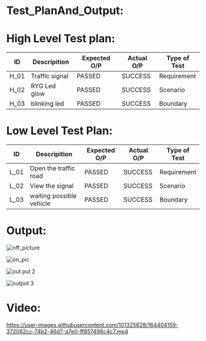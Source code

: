 # Test_PlanAnd_Output:

# High Level Test plan:


| ID | Descripition | Expected O/P | Actual O/P | Type of Test |
| ---- | ------ | ------ |-------| -------| 
| H_01 | Traffic signal | PASSED | SUCCESS | Requirement |
| H_02 | RYG Led glow | PASSED | SUCCESS | Scenario |
| H_03 | blinking led | PASSED | SUCCESS | Boundary |

# Low Level Test Plan:
| ID | Descripition | Expected O/P | Actual O/P | Type of Test |
| ---- | ------ | ------ |-------| -------| 
| L_01 | Open the traffic road | PASSED | SUCCESS | Requirement |
| L_02 | View the signal	 | PASSED | SUCCESS | Scenario |
| L_03 | waiting possible vehicle | PASSED | SUCCESS | Boundary |


# Output:

![off_picture](https://user-images.githubusercontent.com/101325628/164396308-cf32360f-e148-4b35-82db-120ea74b4643.JPG)

![on_pic](https://user-images.githubusercontent.com/101325628/164396706-3f477898-c8b2-40df-a47c-df323f4e1065.JPG)

![out put 2](https://user-images.githubusercontent.com/101325628/164397006-7310ae76-45f9-4a68-8f5d-a588e6710d8c.JPG)

![output 3](https://user-images.githubusercontent.com/101325628/164397231-a449950a-ea3d-4426-b0ab-0f24aae86450.JPG)

# Video:
https://user-images.githubusercontent.com/101325628/164404159-372062cc-74b2-46d7-a7e0-ff857496c4c7.mp4

